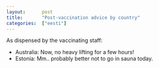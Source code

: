 ```yaml
---
layout:      post
title:       "Post-vaccination advice by country"
categories:  ["eesti"]
---
```


As dispensed by the vaccinating staff:

* Australia: Now, no heavy lifting for a few hours!
* Estonia: Mm.. probably better not to go in sauna today.
